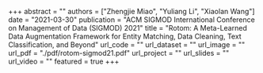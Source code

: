 +++
abstract = ""
authors = ["Zhengjie Miao", "Yuliang Li", "Xiaolan Wang"]
date = "2021-03-30"
publication = "ACM SIGMOD International Conference on Management of Data (SIGMOD) 2021"
title = "Rotom: A Meta-Learned Data Augmentation Framework for Entity Matching, Data Cleaning, Text Classification, and Beyond"
url_code = ""
url_dataset = ""
url_image = ""
url_pdf = "./pdf/rotom-sigmod21.pdf"
url_project = ""
url_slides = ""
url_video = ""
featured = true
+++